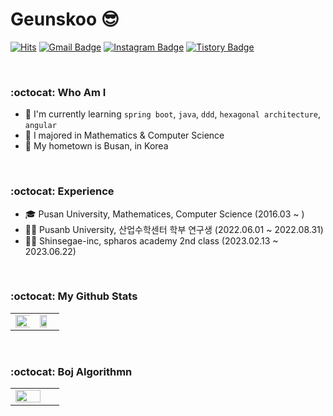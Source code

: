 # Geunskoo 😎
[![Hits](https://hits.seeyoufarm.com/api/count/incr/badge.svg?url=https%3A%2F%2Fgithub.com%2Fgeunksoo&count_bg=%23EB8B10&title_bg=%23684327&icon=&icon_color=%23E7E7E7&title=VISIT&edge_flat=false)](https://github.com/geunksoo) 
[![Gmail Badge](https://img.shields.io/badge/Gmail-D14836?style=flat&logo=Gmail&logoColor=white)](mailto:oryukdo3@pusan.ac.kr) 
[![Instagram Badge](https://img.shields.io/badge/Instagram-9c38d1?style=flat&logo=Instagram&logoColor=white)](https://www.instagram.com/geunskoo)
[![Tistory Badge](https://img.shields.io/badge/Tech%20Blog-555263?style=flat&logoColor=white)](https://geunskoo.github.io/)

<br/>

### :octocat: Who Am I
 - 🚀 I'm currently learning `spring boot`, `java`, `ddd`, `hexagonal architecture`, `angular`
 - 🏫 I majored in Mathematics & Computer Science
 - 🚝 My hometown is Busan, in Korea

<br/>

### :octocat: Experience
- 🎓 Pusan University, Mathematices, Computer Science (2016.03 ~ )
- 🏃‍♂️ Pusanb University, 산업수학센터 학부 연구생 (2022.06.01 ~ 2022.08.31)
- 🏃‍♂️ Shinsegae-inc, spharos academy 2nd class (2023.02.13 ~ 2023.06.22)

<br/>

### :octocat: My Github Stats
<table id="stats">
  <tr>
  <td valign="top" width="50%"><img src="https://github-readme-stats.vercel.app/api?username=geunskoo&theme=vue&show_icons=true&hide=stars" align="left" style="width: 120%" /></td>
<td valign="top" width="50%"><img src="https://github-readme-stats.vercel.app/api/top-langs/?username=geunskoo&layout=compact" align="left" style="width: 68%" />
</td>
  </tr>
</table>  

<br/>

### :octocat: Boj Algorithmn
<table id="stats">
  <tr>
  <td valign="top" width="50%"><img src="http://mazassumnida.wtf/api/v2/generate_badge?boj=geunskoooo" align="left" style="width: 80%" /></td>
  </tr>
</table>
